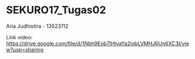 # SEKURO17_Tugas02
Aria Judhistira - 13523112 

Link video: https://drive.google.com/file/d/1Nbh9Eob7lHlyaYa2jxbLVMHJ6Un6XC3I/view?usp=sharing
